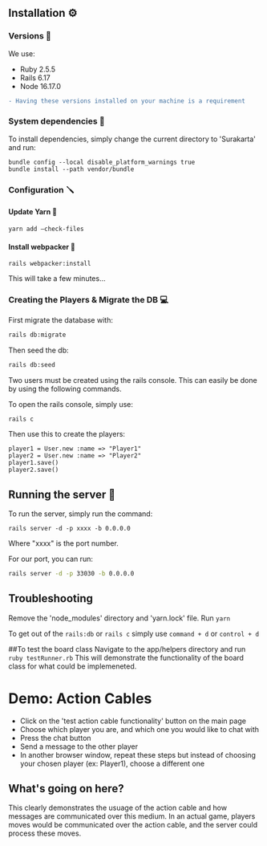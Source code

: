 ## Installation :gear:

### Versions :gem:
We use:
- Ruby 2.5.5
- Rails 6.17
- Node 16.17.0

```diff 
- Having these versions installed on your machine is a requirement
```

### System dependencies :hammer:
To install dependencies, simply change the current directory to 'Surakarta' and run:

```
bundle config --local disable_platform_warnings true
bundle install --path vendor/bundle
```

### Configuration :screwdriver:

#### Update Yarn :yarn:
```
yarn add –check-files
```

#### Install webpacker :space_invader:
```
rails webpacker:install
```
This will take a few minutes...

### Creating the Players & Migrate the DB :computer:
First migrate the database with:

```bash
rails db:migrate
```

Then seed the db:

```bash
rails db:seed
```

Two users must be created using the rails console. This can easily be done by using the following commands.

To open the rails console, simply use:

```rails
rails c
```

Then use this to create the players:

```rails
player1 = User.new :name => "Player1"
player2 = User.new :name => "Player2"
player1.save()
player2.save()
```

## Running the server :runner:

To run the server, simply run the command:
```
rails server -d -p xxxx -b 0.0.0.0
```

Where "xxxx" is the port number.

For our port, you can run:

```bash
rails server -d -p 33030 -b 0.0.0.0
```

## Troubleshooting
Remove the 'node_modules' directory and 'yarn.lock' file.
Run ```yarn```

To get out of the ```rails:db``` or ```rails c``` simply use ```command + d``` or ```control + d```

##To test the board class
Navigate to the app/helpers directory and run
```ruby testRunner.rb``` 
This will demonstrate the functionality of the board class for what could be implemeneted.

# Demo: Action Cables
- Click on the 'test action cable functionality' button on the main page
- Choose which player you are, and which one you would like to chat with
- Press the chat button
- Send a message to the other player
- In another browser window, repeat these steps but instead of choosing your chosen player (ex: Player1), choose a different one

## What's going on here?

This clearly demonstrates the usuage of the action cable and how messages are communicated over this medium.
In an actual game, players moves would be communicated over the action cable, and the server could process these moves.
